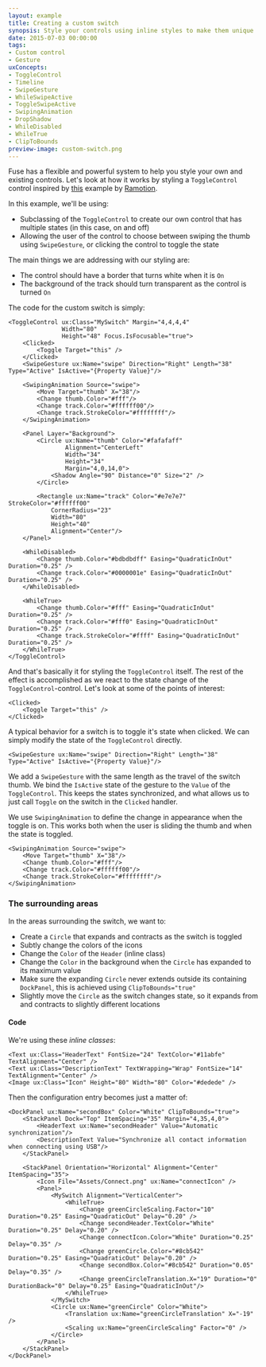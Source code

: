 ```yaml
---
layout: example
title: Creating a custom switch
synopsis: Style your controls using inline styles to make them unique
date: 2015-07-03 00:00:00
tags:
- Custom control
- Gesture
uxConcepts:
- ToggleControl
- Timeline
- SwipeGesture
- WhileSwipeActive
- ToggleSwipeActive
- SwipingAnimation
- DropShadow
- WhileDisabled
- WhileTrue
- ClipToBounds
preview-image: custom-switch.png
---
```

Fuse has a flexible and powerful system to help you style your own and existing controls. Let's look at how it works by styling a `ToggleControl` control inspired by [this](https://dribbble.com/shots/1749645-Contact-Sync) example by [Ramotion](http://www.ramotion.com).

In this example, we'll be using:

- Subclassing of the `ToggleControl` to create our own control that has multiple states (in this case, on and off)
- Allowing the user of the control to choose between swiping the thumb using `SwipeGesture`, or clicking the control to toggle the state

The main things we are addressing with our styling are:

- The control should have a border that turns white when it is `On`
- The background of the track should turn transparent as the control is turned `On`


The code for the custom switch is simply:

<!-- snippet-begin:code/MySwitch.ux:ToggleControl -->

```
<ToggleControl ux:Class="MySwitch" Margin="4,4,4,4"
               Width="80"
               Height="48" Focus.IsFocusable="true">
    <Clicked>
        <Toggle Target="this" />
    </Clicked>
    <SwipeGesture ux:Name="swipe" Direction="Right" Length="38" Type="Active" IsActive="{Property Value}"/>
   
    <SwipingAnimation Source="swipe">
        <Move Target="thumb" X="38"/>
        <Change thumb.Color="#fff"/>
        <Change track.Color="#ffffff00"/>
        <Change track.StrokeColor="#ffffffff"/>
    </SwipingAnimation>
   
    <Panel Layer="Background">
        <Circle ux:Name="thumb" Color="#fafafaff" 
                Alignment="CenterLeft"
                Width="34"
                Height="34"
                Margin="4,0,14,0">
            <Shadow Angle="90" Distance="0" Size="2" />
        </Circle>
   
        <Rectangle ux:Name="track" Color="#e7e7e7" StrokeColor="#ffffff00"
            CornerRadius="23"
            Width="80"
            Height="40"
            Alignment="Center"/>
    </Panel>

    <WhileDisabled>
        <Change thumb.Color="#bdbdbdff" Easing="QuadraticInOut" Duration="0.25" />
        <Change track.Color="#0000001e" Easing="QuadraticInOut" Duration="0.25" />
    </WhileDisabled>

    <WhileTrue>
        <Change thumb.Color="#fff" Easing="QuadraticInOut" Duration="0.25" />
        <Change track.Color="#fff0" Easing="QuadraticInOut" Duration="0.25" />
        <Change track.StrokeColor="#ffff" Easing="QuadraticInOut" Duration="0.25" />
    </WhileTrue>
</ToggleControl>
```

<!-- snippet-end -->

And that's basically it for styling the `ToggleControl` itself. The rest of the effect is accomplished as we react to the state change of the `ToggleControl`-control. Let's look at some of the points of interest:

<!-- snippet-begin:code/MySwitch.ux:Clicked -->

```
<Clicked>
    <Toggle Target="this" />
</Clicked>
```

<!-- snippet-end -->

A typical behavior for a switch is to toggle it's state when clicked. We can simply modify the state of the `ToggleControl` directly.

<!-- snippet-begin:code/MySwitch.ux:SwipeGesture -->

```
<SwipeGesture ux:Name="swipe" Direction="Right" Length="38" Type="Active" IsActive="{Property Value}"/>
```

<!-- snippet-end -->

We add a `SwipeGesture` with the same length as the travel of the switch thumb. We bind the `IsActive` state of the gesture to the `Value` of the `ToggleControl`. This keeps the states synchronized, and what allows us to just call `Toggle` on the switch in the `Clicked` handler.

We use `SwipingAnimation` to define the change in appearance when the toggle is on. This works both when the user is sliding the thumb and when the state is toggled.

<!-- snippet-begin:code/MySwitch.ux:SwipingAnimation -->

```
<SwipingAnimation Source="swipe">
    <Move Target="thumb" X="38"/>
    <Change thumb.Color="#fff"/>
    <Change track.Color="#ffffff00"/>
    <Change track.StrokeColor="#ffffffff"/>
</SwipingAnimation>
```

<!-- snippet-end -->


### The surrounding areas

In the areas surrounding the switch, we want to:

- Create a `Circle` that expands and contracts as the switch is toggled
- Subtly change the colors of the icons
- Change the `Color` of the `Header` (inline class)
- Change the `Color` in the background when the `Circle` has expanded to its maximum value
- Make sure the expanding `Circle` never extends outside its containing `DockPanel`, this is achieved using `ClipToBounds="true"`
- Slightly move the `Circle` as the switch changes state, so it expands from and contracts to slightly different locations

#### Code

We're using these _inline classes_:

```
<Text ux:Class="HeaderText" FontSize="24" TextColor="#11abfe" TextAlignment="Center" />
<Text ux:Class="DescriptionText" TextWrapping="Wrap" FontSize="14" TextAlignment="Center" />
<Image ux:Class="Icon" Height="80" Width="80" Color="#dedede" />
```

Then the configuration entry becomes just a matter of:

<!-- snippet-begin:code/CustomSwitch.ux:Entry -->

```
<DockPanel ux:Name="secondBox" Color="White" ClipToBounds="true">
    <StackPanel Dock="Top" ItemSpacing="35" Margin="4,35,4,0">
        <HeaderText ux:Name="secondHeader" Value="Automatic synchronization"/>
        <DescriptionText Value="Synchronize all contact information when connecting using USB"/>
    </StackPanel>

    <StackPanel Orientation="Horizontal" Alignment="Center" ItemSpacing="35">
        <Icon File="Assets/Connect.png" ux:Name="connectIcon" />
        <Panel>
            <MySwitch Alignment="VerticalCenter">
                <WhileTrue>
                    <Change greenCircleScaling.Factor="10" Duration="0.25" Easing="QuadraticOut" Delay="0.20" />
                    <Change secondHeader.TextColor="White" Duration="0.25" Delay="0.20" />
                    <Change connectIcon.Color="White" Duration="0.25" Delay="0.35" />
                    <Change greenCircle.Color="#8cb542" Duration="0.25" Easing="QuadraticOut" Delay="0.20" />
                    <Change secondBox.Color="#8cb542" Duration="0.05" Delay="0.35" />
                    <Change greenCircleTranslation.X="19" Duration="0" DurationBack="0" Delay="0.25" Easing="QuadraticInOut"/>
                </WhileTrue>
            </MySwitch>
            <Circle ux:Name="greenCircle" Color="White">
                <Translation ux:Name="greenCircleTranslation" X="-19" />
                <Scaling ux:Name="greenCircleScaling" Factor="0" />
            </Circle>
        </Panel>
    </StackPanel>
</DockPanel>
```

<!-- snippet-end -->
